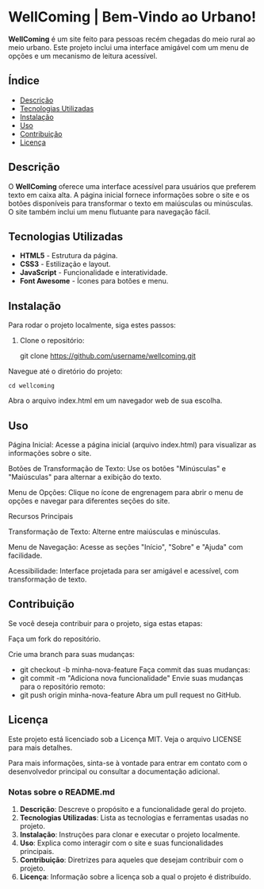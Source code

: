 # WellComing | Bem-Vindo ao Urbano!

**WellComing** é um site feito para pessoas recém chegadas do meio rural ao meio urbano. Este projeto inclui uma interface amigável com um menu de opções e um mecanismo de leitura acessível.

## Índice

- [Descrição](#descrição)
- [Tecnologias Utilizadas](#tecnologias-utilizadas)
- [Instalação](#instalação)
- [Uso](#uso)
- [Contribuição](#contribuição)
- [Licença](#licença)

## Descrição

O **WellComing** oferece uma interface acessível para usuários que preferem texto em caixa alta. A página inicial fornece informações sobre o site e os botões disponíveis para transformar o texto em maiúsculas ou minúsculas. O site também inclui um menu flutuante para navegação fácil.

## Tecnologias Utilizadas

- **HTML5** - Estrutura da página.
- **CSS3** - Estilização e layout.
- **JavaScript** - Funcionalidade e interatividade.
- **Font Awesome** - Ícones para botões e menu.

## Instalação

Para rodar o projeto localmente, siga estes passos:

1. Clone o repositório:

	git clone https://github.com/username/wellcoming.git

Navegue até o diretório do projeto:

	cd wellcoming

Abra o arquivo index.html em um navegador web de sua escolha.

## Uso

Página Inicial: Acesse a página inicial (arquivo index.html) para visualizar as informações sobre o site.

Botões de Transformação de Texto: Use os botões "Minúsculas" e "Maiúsculas" para alternar a exibição do texto.

Menu de Opções: Clique no ícone de engrenagem para abrir o menu de opções e navegar para diferentes seções do site.

Recursos Principais

Transformação de Texto: Alterne entre maiúsculas e minúsculas.

Menu de Navegação: Acesse as seções "Início", "Sobre" e "Ajuda" com facilidade.

Acessibilidade: Interface projetada para ser amigável e acessível, com transformação de texto.

## Contribuição

Se você deseja contribuir para o projeto, siga estas etapas:

Faça um fork do repositório.

Crie uma branch para suas mudanças:

- git checkout -b minha-nova-feature
Faça commit das suas mudanças:
- git commit -m "Adiciona nova funcionalidade"
Envie suas mudanças para o repositório remoto:
- git push origin minha-nova-feature
Abra um pull request no GitHub.

## Licença

Este projeto está licenciado sob a Licença MIT. Veja o arquivo LICENSE para mais detalhes.

Para mais informações, sinta-se à vontade para entrar em contato com o desenvolvedor principal ou consultar a documentação adicional.


### **Notas sobre o README.md**

1. **Descrição**: Descreve o propósito e a funcionalidade geral do projeto.
2. **Tecnologias Utilizadas**: Lista as tecnologias e ferramentas usadas no projeto.
3. **Instalação**: Instruções para clonar e executar o projeto localmente.
4. **Uso**: Explica como interagir com o site e suas funcionalidades principais.
5. **Contribuição**: Diretrizes para aqueles que desejam contribuir com o projeto.
6. **Licença**: Informação sobre a licença sob a qual o projeto é distribuído.
